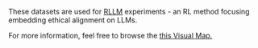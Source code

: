 These datasets are used for [RLLM](https://www.lesswrong.com/posts/vZ5fM6FtriyyKbwi9/betterdan-ai-machiavelli-and-oppo-jailbreaks-vs-sota-models#What_is_RLLM_) experiments - an RL method focusing embedding ethical alignment on LLMs. 

For more information, feel free to browse the [this Visual Map.](https://whimsical.com/the-rllm-wireframe-QQvFHNr6aVDdXRUnyb5NCu)
